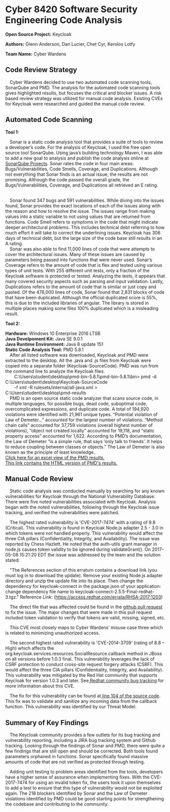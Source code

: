 **Cyber 8420 Software Security Engineering Code Analysis**
=============================================================

**Open Source Project:** Keycloak

**Authors:** Glenn Anderson, Dan Lucier, Chet Cyr, Kerolos Lotfy

**Team Name:** Cyber Wardens

Code Review Strategy
--------------------
&emsp;Cyber Wardens decided to use two automated code scanning tools, SonarQube and PMD.  The analysis for the automated code scanning tools gives highlighted results, but focuses the critical and blocker issues. A risk based review strategy was utilized for manual code analysis. Existing CVEs for Keycloak were researched and guided the manual code review.   

Automated Code Scanning
-----------------------
<strong>Tool 1:</strong>

&emsp;Sonar is a static code analysis tool that provides a suite of tools to review a developer’s code. For the analysis of Keycloak, I used the free open source tool SonarQube. Using java’s building technology Maven, I was able to add a new goal to analysis and publish the code analysis online at <a href = "https://sonarcloud.io/dashboard?id=org.keycloak%3Akeycloak-parent">SonarQube Projects</a>. Sonar rates the code in four main areas: Bugs/Vulnerabilities, Code Smells, Coverage, and Duplications. Although not everything that Sonar finds is an actual issue, the results are not promising. Although the code passed the overall grade, the Bugs/Vulnerabilities, Coverage, and Duplications all retrieved an E rating.

<br>&emsp;Sonar found 347 bugs and 591 vulnerabilities. While diving into the issues found, Sonar provides the exact locations of each of the issues along with the reason and how to resolve the issue. The issues range from making values into a static variable to not using values that are returned from functions. Code Smell refers to symptoms in the code that might indicate deeper architectural problems. This includes technical debt referring to how much effort it will take to correct the underlining issues. Keycloak has 306 days of technical debt, but the large size of the code base still results in an A rating. 
<br>&emsp;Sonar was also able to find 11,000 lines of code that were attempts to cover the architectural issues. Many of these issues are caused by parameters being passed into functions that were never used. Sonar’s Coverage refers to the amount of code that is flex and tested using various types of unit tests. With 255 different unit tests, only a fraction of the Keycloak software is protected or tested. Analyzing the tests, it appears that many covered security aspects such as parsing and input validation. Lastly, Duplications refers to the amount of code that is similar or just copy and pasted. Of the 476,000 lines of code, Sonar found that 2,831 blocks of code that have been duplicated. Although the official duplicated score is 55%, this is due to the included libraries of angular. The library is stored in multiple places making some files 100% duplicated which is a misleading result.

<strong>Tool 2:</strong>

<strong>Hardware:</strong> Windows 10 Enterprise 2016 LTSB
<br><strong>Java Develpoment Kit:</strong> Java SE 9.0.1
<br><strong>Java Runtime Environment:</strong> Java 8 update 151
<br><strong>Static Code Analysis Tool:</strong> PMD 5.8.1
<br>&emsp;After all listed software was downloaded, Keycloak and PMD were extracted to the desktop. All the .java and .js files from Keycloak were copied into a separate folder (Keycloak-SourceCode). PMD was run from the command line to analyze the Keycloak files. 
<br>&emsp;&emsp;C:\Users\student\desktop\pmd-bin-5.8.1\pmd-bin-5.8.1\bin> pmd -d C:\Users\student\desktop\Keycloak-SourceCode 
<br>&emsp;&emsp;-f xml -R rulesets/internal/all-java.xml > C:\Users\student\desktop\pmd-results
<br>&emsp;PMD is an open source static code analyzer that scans source code, in multiple languages, for possible bugs, dead code, suboptimal code, overcomplicated expressions, and duplicate code. A total of 194,920 violations were identified with 21,961 unique types. “Potential violation of Law of Demeter…” accounted for the largest number of violations. “Method chain calls” accounted for 37,759 violations (overall highest number of violations), “object not created locally” accounted for 19,118, and “static property access” accounted for 1,622. According to PMD’s documentation, the Law of Demeter “is a simple rule, that says ‘only talk to friends’. It helps to reduce coupling between classes or objects.” The Law of Demeter is also known as the principle of least knowledge. 
<br><a href="https://github.com/DanielLucier/CYBER8420-SemesterProject/blob/master/CodeAnalysis/Misc/pmd_results/pmd-results.xlsx">Click here for an excel view of the PMD results.</a>
<br><a href="https://unomaha.box.com/s/9cfp34t56457u4f2w8sm603f9432w0ad">This link contains the HTML version of PMD's results.</a>

Manual Code Review
------------------
&emsp;Static code analysis was conducted manually by searching for any known vulnerabilities for Keycloak through the National Vulnerability Database. There were five noted vulnerabilities associated with Keycloak. Analysis began with the noted vulnerabilities, following through the Keycloak issue tracking, and verified the vulnerabilities were patched.

&emsp;The highest rated vulnerability is 'CVE-2017-7474' with a rating of 9.8 (Critical). This vulnerability is found in Keycloak Node.js adapter 2.5 - 3.0 in which tokens were not handled properly. This vulnerability would affect the three CIA pillars (Confidentiality, Integrity, and Availability). The issue was reported by Chess Hazlett. He noted that the auth-utils grant manager in node.js causes token validity to be ignored during validateGrant(). On 2017-05-08 15:21:20 EDT the issue was addressed by the team and the solution stated:

&emsp;"The References section of this erratum contains a download link (you must log in to download the update). Remove your existing Node.js adapter directory and unzip the update file into its place. Then change the dependency for keycloak-connect in the package.json of your application: change dependency file name to keycloak-connect-2.5.5-Final-redhat-3.tgz." Reference Link: (https://access.redhat.com/errata/RHSA-2017:1203)

&emsp;The direct file that was affected could be found in the <a href="https://github.com/keycloak/keycloak-nodejs-auth-utils/pull/49/files"> github pull request</a> to fix the issue. The major changes that were made in this pull request included token validation to verify that tokens are valid, missing, signed, etc.
 
 &emsp;This CVE most closely maps to Cyber Wardens’ misuse case three which is related to minimizing unauthorized access.

&emsp;The second highest rated vulnerability is 'CVE-2014-3709' (rating of 8.8 – High) which affects the org.keycloak.services.resources.SocialResource.callback method in JBoss on all versions before 1.0.3 final. This vulnerability leverages the lack of CSRF protection to conduct cross-site request forgery attacks (CSRF). This would affect the three CIA pillars (Confidentiality, Integrity, and Availability). This vulnerability was mitigated by the Red Hat community that supports Keycloak for version 1.0.3 and later. See<a href="https://bugzilla.redhat.com/show_bug.cgi?id=1154971"> Redhat community bug tracking</a> for more information about this CVE.

&emsp;The fix for this vulnerability can be found at<a href="https://github.com/keycloak/keycloak/blob/4b254475dad05741ab8ec88243dfbd35f7674aa4/services/src/main/java/org/keycloak/services/resources/SocialResource.java#L104"> line 104 of the source code</a>. This fix was to validate and sanitize any incoming data from the callback function. This vulnerability was identified by our Threat Model. 

Summary of Key Findings
-----------------------
&emsp;The Keycloak community provides a few outlets for its bug tracking and vulnerability reporting, including a JIRA bug tracking system and Github tracking. Looking through the findings of Sonar and PMD, there were quite a few findings that are still open and should be corrected. Both tools found parameters orphaned in functions. Sonar specifically found massive amounts of code that are not verified as protected through testing. 

&emsp;Adding unit testing to problem areas identified from the tools, developers have a higher sense of assurance when implementing fixes. With the CVE-2017-7474 for using an invalid token fix, the users took it upon themselves to add a test to ensure that this type of vulnerability would not be exploited again. The 218 blockers identified by Sonar and the Law of Demeter violations identified by PMD could be good starting points for strengthening the codebase and contributing to the community.

